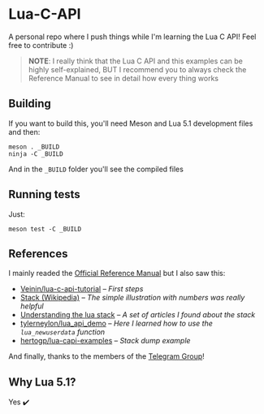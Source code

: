 # Lua-C-API

A personal repo where I push things while I'm learning the Lua C API! Feel free to contribute :)

> **NOTE**: I really think that the Lua C API and this examples can be highly self-explained, BUT I recommend you to always check the Reference Manual to see in detail how every thing works

## Building

If you want to build this, you'll need Meson and Lua 5.1 development files and then:

```
meson . _BUILD
ninja -C _BUILD
```

And in the `_BUILD` folder you'll see the compiled files

## Running tests

Just:

```
meson test -C _BUILD
```

## References

I mainly readed the [Official Reference Manual][LuaManual] but I also saw this:

 * [Veinin/lua-c-api-tutorial][lua-c-api-tutorial] &ndash; _First steps_
 * [Stack (Wikipedia)][StackWikipedia] &ndash; _The simple illustration with numbers was really helpful_
 * [Understanding the lua stack][UnderstandingStack] &ndash; _A set of articles I found about the stack_
 * [tylerneylon/lua_api_demo][api_demo_repo] &ndash; _Here I learned how to use the `lua_newuserdata` function_
 * [hertogp/lua-capi-examples][lua-capi-examples] &ndash; _Stack dump example_

And finally, thanks to the members of the [Telegram Group][TelegramGroup]!

## Why Lua 5.1?

Yes :heavy_check_mark:

[StackWikipedia]: https://en.wikipedia.org/wiki/Stack_(abstract_data_type)
[UnderstandingStack]: https://szpg1108.wordpress.com/2013/08/07/understanding-the-lua-stack-pt-1-the-basics/
[LuaManual]: https://www.lua.org/manual/5.1/manual.html#3
[api_demo_repo]: https://github.com/tylerneylon/lua_api_demo
[lua-c-api-tutorial]: https://github.com/Veinin/lua-c-api-tutorials
[lua-capi-examples]: https://github.com/hertogp/lua-capi-examples
[TelegramGroup]: https://t.me/LuaLang